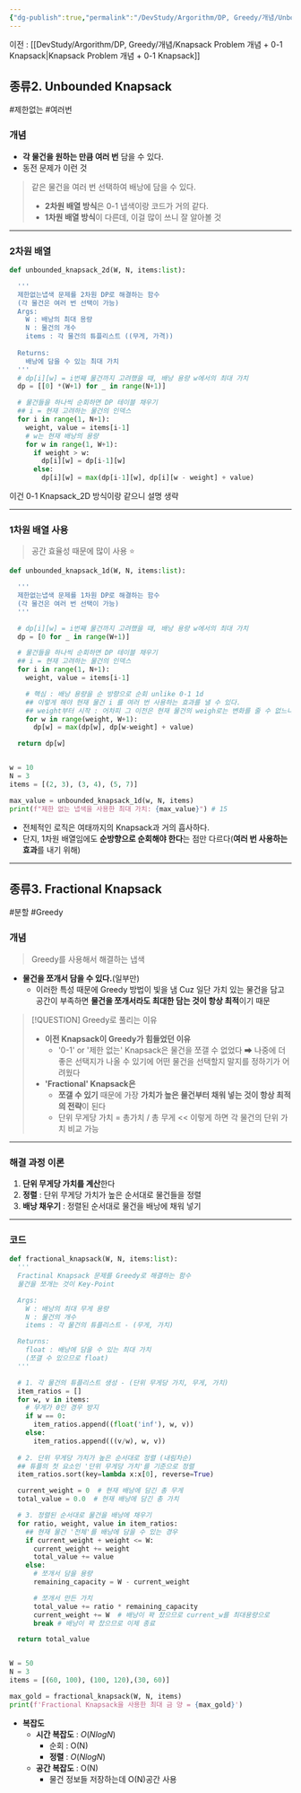 ```yaml
---
{"dg-publish":true,"permalink":"/DevStudy/Argorithm/DP, Greedy/개념/Unbounded, Fractional Knapsack/","noteIcon":"","created":"2025-08-02T11:08:47.864+09:00","updated":"2025-08-08T01:43:30.607+09:00"}
---
```




이전 : [[DevStudy/Argorithm/DP, Greedy/개념/Knapsack Problem 개념 + 0-1 Knapsack\|Knapsack Problem 개념 + 0-1 Knapsack]]

## 종류2. Unbounded Knapsack
#제한없는 #여러번 

### 개념 
- **각 물건을 원하는 만큼 여러 번** 담을 수 있다.
- 동전 문제가 이런 것 

>같은 물건을 여러 번 선택하여 배낭에 담을 수 있다.
>- **2차원 배열 방식**은 0-1 냅색이랑 코드가 거의 같다.
>- **1차원 배열 방식**이 다른데, 이걸 많이 쓰니 잘 알아볼 것 

---
### 2차원 배열 
```python title:완전냅색_2D
def unbounded_knapsack_2d(W, N, items:list):

  '''
  제한없는냅색 문제를 2차원 DP로 해결하는 함수
  (각 물건은 여러 번 선택이 가능)
  Args:
    W : 배낭의 최대 용량
    N : 물건의 개수
    items : 각 물건의 튜플리스트 ((무게, 가격))
  
  Returns:
    배낭에 담을 수 있는 최대 가치
  '''
  # dp[i][w] = i번째 물건까지 고려했을 때, 배낭 용량 w에서의 최대 가치
  dp = [[0] *(W+1) for _ in range(N+1)]

  # 물건들을 하나씩 순회하면 DP 테이블 채우기
  ## i = 현재 고려하는 물건의 인덱스
  for i in range(1, N+1):
    weight, value = items[i-1]
    # w는 현재 배낭의 용량
    for w in range(1, W+1):
      if weight > w:
        dp[i][w] = dp[i-1][w]
      else:
        dp[i][w] = max(dp[i-1][w], dp[i][w - weight] + value)
```

이건 0-1 Knapsack_2D 방식이랑 같으니 설명 생략 

---
### 1차원 배열 사용 
> 공간 효율성 때문에 많이 사용 ⭐

```python title:unbounded_knapsack_1d
def unbounded_knapsack_1d(W, N, items:list):

  '''
  제한없는냅색 문제를 1차원 DP로 해결하는 함수
  (각 물건은 여러 번 선택이 가능)
  '''

  # dp[i][w] = i번째 물건까지 고려했을 때, 배낭 용량 w에서의 최대 가치
  dp = [0 for _ in range(W+1)]

  # 물건들을 하나씩 순회하면 DP 테이블 채우기
  ## i = 현재 고려하는 물건의 인덱스
  for i in range(1, N+1):
    weight, value = items[i-1]

    # 핵심 : 배낭 용량을 순 방향으로 순회 unlike 0-1 1d
    ## 이렇게 해야 현재 물건 i 를 여러 번 사용하는 효과를 낼 수 있다.
    ## weight부터 시작 : 어차피 그 이전은 현재 물건의 weigh로는 변화를 줄 수 없느니 그대로(1차원이라 가능)
    for w in range(weight, W+1):
      dp[w] = max(dp[w], dp[w-weight] + value)

  return dp[w]


w = 10
N = 3
items = [(2, 3), (3, 4), (5, 7)]

max_value = unbounded_knapsack_1d(w, N, items)
print(f"제한 없는 냅색을 사용한 최대 가치: {max_value}") # 15
```
- 전체적인 로직은 여태까지의 Knapsack과 거의 흡사하다.
- 단지, 1차원 배열임에도 **순방향으로 순회해야 한다**는 점만 다르다(**여러 번 사용하는 효과**를 내기 위해)


---

## 종류3. Fractional Knapsack
#분할 #Greedy 

### 개념 
> Greedy를 사용해서 해결하는 냅색 

- **물건을 쪼개서 담을 수 있다.**(일부만)
	- 이러한 특성 때문에 Greedy 방법이 빛을 냄 Cuz 일단 가치 있는 물건을 담고 공간이 부족하면 **물건을 쪼개서라도 최대한 담는 것이 항상 최적**이기 때문 
	  
>[!QUESTION] Greedy로 풀리는 이유 
>- **이전 Knapsack이 Greedy가 힘들었던 이유** 
>	- '0-1' or '제한 없는' Knapsack은 물건을 쪼갤 수 없었다 ➡ 나중에 더 좋은 선택지가 나올 수 있기에 어떤 물건을 선택할지 말지를 정하기가 어려웠다 
>- **'Fractional' Knapsack은** 
>	- **쪼갤 수 있기** 때문에 가장 **가치가 높은 물건부터 채워 넣는 것이 항상 최적의 전략**이 된다
>	- 단위 무게당 가치 = 총가치 / 총 무게   << 이렇게 하면 각 물건의 단위 가치 비교 가능

---
### 해결 과정 이론 
1. **단위 무게당 가치를 계산**한다 
2. **정렬** : 단위 무게당 가치가 높은 순서대로 물건들을 정렬 
3. **배낭 채우기** : 정렬된 순서대로 물건을 배낭에 채워 넣기 

---
### 코드 
```python 
def fractional_knapsack(W, N, items:list):
  '''
  Fractinal Knapsack 문제를 Greedy로 해결하는 함수 
  물건을 쪼개는 것이 Key-Point

  Args:
    W : 배낭의 최대 무게 용량
    N : 물건의 개수 
    items : 각 물건의 튜플리스트 - (무게, 가치)

  Returns:
    float : 배낭에 담을 수 있는 최대 가치
    (쪼갤 수 있으므로 float)
  '''

  # 1. 각 물건의 튜플리스트 생성 - (단위 무게당 가치, 무게, 가치)
  item_ratios = []
  for w, v in items:
    # 무게가 0인 경우 방지
    if w == 0:
      item_ratios.append((float('inf'), w, v))
    else:
      item_ratios.append(((v/w), w, v))
  
  # 2. 단위 무게당 가치가 높은 순서대로 정렬 (내림차순)
  ## 튜플의 첫 요소인 '단위 무게당 가치'를 기준으로 정렬 
  item_ratios.sort(key=lambda x:x[0], reverse=True)

  current_weight = 0  # 현재 배낭에 담긴 총 무게 
  total_value = 0.0  # 현재 배낭에 담긴 총 가치 

  # 3. 정렬된 순서대로 물건을 배낭에 채우기 
  for ratio, weight, value in item_ratios:
    ## 현재 물건 '전체'를 배낭에 담을 수 있는 경우 
    if current_weight + weight <= W:
      current_weight += weight
      total_value += value
    else:
      # 쪼개서 담을 용량 
      remaining_capacity = W - current_weight

      # 쪼개서 만든 가치 
      total_value += ratio * remaining_capacity
      current_weight += W  # 배낭이 꽉 찼으므로 current_w를 최대용량으로
      break # 배낭이 꽉 찼으므로 이제 종료 

  return total_value


W = 50
N = 3 
items = [(60, 100), (100, 120),(30, 60)]

max_gold = fractional_knapsack(W, N, items)
print(f'Fractional Knapsack을 사용한 최대 금 양 = {max_gold}')
```
- **복잡도**
	- **시간 복잡도** : $O(NlogN)$ 
		- 순회 : O(N)
		- **정렬** : $O(NlogN)$ 
	- **공간 복잡도** : O(N)
		- 물건 정보들 저장하는데 O(N)공간 사용 
